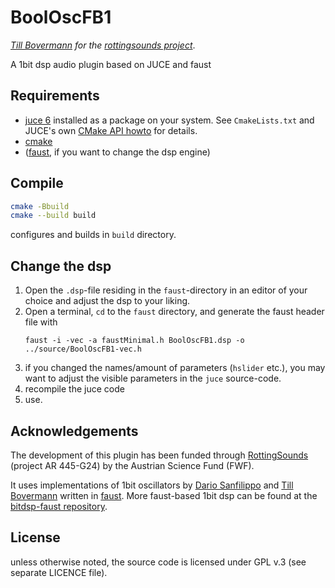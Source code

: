 # BoolOscFB1
*[Till Bovermann](http://tai-studio.org) for the [rottingsounds project](http://rottingsounds.org)*.

A 1bit dsp audio plugin based on JUCE and faust

## Requirements

+ [juce 6](https://juce.com/) installed as a package on your system. See `CmakeLists.txt` and JUCE's own [CMake API howto](https://github.com/juce-framework/JUCE/blob/master/docs/CMake%20API.md#using-find_package) for details.
+ [cmake](cmake.org)
+ ([faust](http://faust.grame.fr/), if you want to change the dsp engine)

## Compile

```sh
cmake -Bbuild
cmake --build build
```

configures and builds in `build` directory. 

## Change the dsp

1. Open the `.dsp`-file residing in the `faust`-directory in an editor of your choice and adjust the dsp to your liking. 
2. Open a terminal, `cd` to the `faust` directory, and generate the faust header file with 
    ```
    faust -i -vec -a faustMinimal.h BoolOscFB1.dsp -o ../source/BoolOscFB1-vec.h
    ```
3. if you changed the names/amount of parameters (`hslider` etc.), you may want to adjust the visible parameters in the `juce` source-code.
3. recompile the juce code
4. use.


## Acknowledgements

The development of this plugin has been funded through [RottingSounds](http://rottingsounds.org) (project AR 445-G24) by the Austrian Science Fund (FWF).

It uses implementations of 1bit oscillators by [Dario Sanfilippo](https://www.dariosanfilippo.com/) and [Till Bovermann](http://tai-studio.org) written in [faust](http://faust.grame.fr/). More faust-based 1bit dsp can be found at the [bitdsp-faust repository](https://github.com/rottingsounds/bitDSP-faust).

## License

unless otherwise noted, the source code is licensed under GPL v.3 (see separate LICENCE file).

